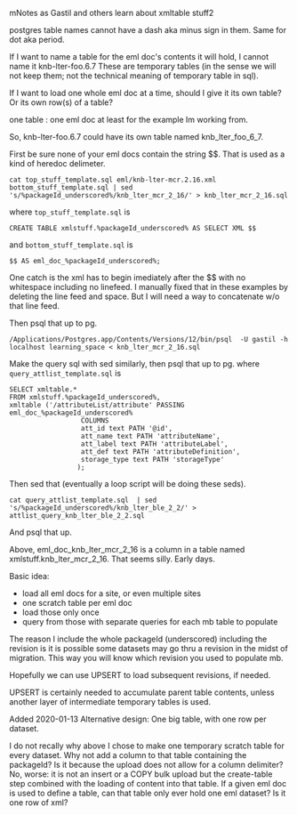 mNotes as Gastil and others learn about xmltable stuff2

postgres table names cannot have a dash aka minus sign in them.
Same for dot aka period.

If I want to name a table for the eml doc's contents it will hold, I cannot name it knb-lter-foo.6.7
These are temporary tables (in the sense we will not keep them; not the technical meaning of 
temporary table in sql).

If I want to load one whole eml doc at a time, should I give it its own table?
Or its own row(s) of a table?

one table : one eml doc
at least for the example Im working from.

So, knb-lter-foo.6.7 could have its own table named knb_lter_foo_6_7.

First be sure none of your eml docs contain the string $$.
That is used as a kind of heredoc delimeter.

```
cat top_stuff_template.sql eml/knb-lter-mcr.2.16.xml bottom_stuff_template.sql | sed 's/%packageId_underscored%/knb_lter_mcr_2_16/' > knb_lter_mcr_2_16.sql
```

where `top_stuff_template.sql` is
```
CREATE TABLE xmlstuff.%packageId_underscored% AS SELECT XML $$
```
and `bottom_stuff_template.sql` is
```
$$ AS eml_doc_%packageId_underscored%;
```
One catch is the xml has to begin imediately after the $$ with no whitespace including no linefeed.
I manually fixed that in these examples by deleting the line feed and space. 
But I will need a way to concatenate w/o that line feed. 

Then psql that up to pg.
```
/Applications/Postgres.app/Contents/Versions/12/bin/psql  -U gastil -h localhost learning_space < knb_lter_mcr_2_16.sql
```

Make the query sql with sed similarly, then psql that up to pg.
where `query_attlist_template.sql` is
```
SELECT xmltable.*
FROM xmlstuff.%packageId_underscored%,
xmltable ('/attributeList/attribute' PASSING eml_doc_%packageId_underscored%
                  COLUMNS
                  att_id text PATH '@id',
                  att_name text PATH 'attributeName',
                  att_label text PATH 'attributeLabel',
                  att_def text PATH 'attributeDefinition',
                  storage_type text PATH 'storageType'
                 );
```
Then sed that (eventually a loop script will be doing these seds).
```
cat query_attlist_template.sql  | sed 's/%packageId_underscored%/knb_lter_ble_2_2/' > attlist_query_knb_lter_ble_2_2.sql
```
And psql that up.

Above, eml_doc_knb_lter_mcr_2_16 is a column in a table named xmlstuff.knb_lter_mcr_2_16. That seems silly. Early days.

Basic idea:
* load all eml docs for a site, or even multiple sites
* one scratch table per eml doc
* load those only once
* query from those with separate queries for each mb table to populate

The reason I include the whole packageId (underscored) including the revision is it is possible some datasets may go thru a revision in the midst of migration. This way you will know which revision you used to populate mb.

Hopefully we can use UPSERT to load subsequent revisions, if needed.

UPSERT is certainly needed to accumulate parent table contents, unless another layer of intermediate temporary tables is used.


Added 2020-01-13
Alternative design: One big table, with one row per dataset.

I do not recally why above I chose to make one temporary scratch table for every dataset. Why not add a column to that table containing the packageId? Is it because the upload does not allow for a column delimiter? No, worse: it is not an insert or a COPY bulk upload but the create-table step combined with the loading of content into that table. If a given eml doc is  used to define a table, can that table only ever hold one eml dataset? Is it one row of xml? 
